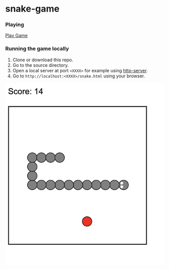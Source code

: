 # snake-game

### Playing

[Play Game](https://jtimonen.github.io/snake-game/snake.html)

### Running the game locally

1. Clone or download this repo.
2. Go to the source directory.
3. Open a local server at port `<XXXX>` for example using [http-server](https://www.npmjs.com/package/http-server).
4. Go to `http://localhost:<XXXX>/snake.html` using your browser.

![game image](https://github.com/jtimonen/snake-game/blob/main/img/img.png?raw=true)
